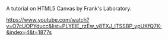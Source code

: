 A tutorial on HTML5 Canvas by Frank's Laboratory.

https://www.youtube.com/watch?v=O7cUOPYducc&list=PLYElE_rzEw_v8TXJ_ITSSBP_ypUKfQ7K-&index=4&t=1877s